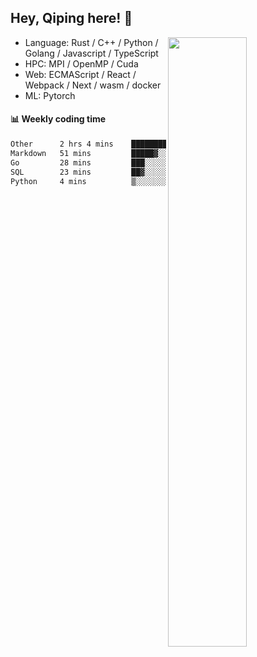 

## Hey, Qiping here! :wave:

[<img align="right" width="50%" src="https://github-readme-stats.vercel.app/api?username=ppppqp&theme=dark&show_icons=true">](https://metrics.lecoq.io/ppppqp?template=classic)



-   Language: Rust / C++ / Python / Golang / Javascript / TypeScript
-   HPC: MPI / OpenMP / Cuda
-   Web: ECMAScript / React / Webpack / Next / wasm / docker
-   ML: Pytorch



#### :bar_chart: Weekly coding time

<!--START_SECTION:waka-->

```txt
Other      2 hrs 4 mins    █████████████▒░░░░░░░░░░░   53.67 %
Markdown   51 mins         █████▓░░░░░░░░░░░░░░░░░░░   22.07 %
Go         28 mins         ███░░░░░░░░░░░░░░░░░░░░░░   12.18 %
SQL        23 mins         ██▓░░░░░░░░░░░░░░░░░░░░░░   10.28 %
Python     4 mins          ▒░░░░░░░░░░░░░░░░░░░░░░░░   01.79 %
```

<!--END_SECTION:waka-->
